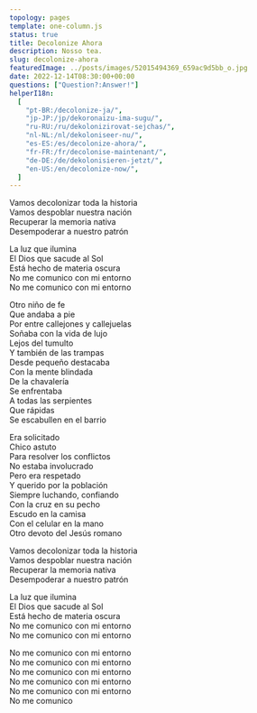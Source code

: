 ```yaml
---
topology: pages
template: one-column.js
status: true
title: Decolonize Ahora
description: Nosso tea.
slug: decolonize-ahora
featuredImage: ../posts/images/52015494369_659ac9d5bb_o.jpg
date: 2022-12-14T08:30:00+00:00
questions: ["Question?:Answer!"]
helperI18n:
  [
    "pt-BR:/decolonize-ja/",
    "jp-JP:/jp/dekoronaizu-ima-sugu/",
    "ru-RU:/ru/dekolonizirovat-sejchas/",
    "nl-NL:/nl/dekoloniseer-nu/",
    "es-ES:/es/decolonize-ahora/",
    "fr-FR:/fr/decolonise-maintenant/",
    "de-DE:/de/dekolonisieren-jetzt/",
    "en-US:/en/decolonize-now/",
  ]
---
```


Vamos decolonizar toda la historia <br />
Vamos despoblar nuestra nación <br />
Recuperar la memoria nativa <br />
Desempoderar a nuestro patrón <br />

La luz que ilumina <br />
El Dios que sacude al Sol <br />
Está hecho de materia oscura <br />
No me comunico con mi entorno <br />
No me comunico con mi entorno <br />

Otro niño de fe <br />
Que andaba a pie <br />
Por entre callejones y callejuelas <br />
Soñaba con la vida de lujo <br />
Lejos del tumulto <br />
Y también de las trampas <br />
Desde pequeño destacaba <br />
Con la mente blindada <br />
De la chavalería <br />
Se enfrentaba <br />
A todas las serpientes <br />
Que rápidas <br />
Se escabullen en el barrio

Era solicitado <br />
Chico astuto <br />
Para resolver los conflictos <br />
No estaba involucrado <br />
Pero era respetado <br />
Y querido por la población <br />
Siempre luchando, confiando <br />
Con la cruz en su pecho <br />
Escudo en la camisa <br />
Con el celular en la mano <br />
Otro devoto del Jesús romano

Vamos decolonizar toda la historia <br />
Vamos despoblar nuestra nación <br />
Recuperar la memoria nativa <br />
Desempoderar a nuestro patrón

La luz que ilumina <br />
El Dios que sacude al Sol <br />
Está hecho de materia oscura <br />
No me comunico con mi entorno <br />
No me comunico con mi entorno

No me comunico con mi entorno <br />
No me comunico con mi entorno <br />
No me comunico con mi entorno <br />
No me comunico con mi entorno <br />
No me comunico con mi entorno <br />
No me comunico
